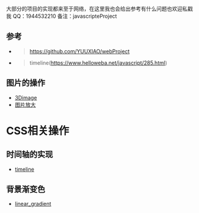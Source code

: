 大部分的项目的实现都来至于网络，在这里我也会给出参考有什么问题也欢迎私戳我
QQ：1944532210 备注：javascripteProject
## 参考
- >https://github.com/YUUXIAO/webProject
- >timeline(https://www.helloweba.net/javascript/285.html)

## 图片的操作
- [3Dimage](https://zpliu1126.github.io/javascripteProject/image/3Dimage/)
- [图片放大](https://zpliu1126.github.io/javascripteProject/image/album/)

# CSS相关操作
## 时间轴的实现
- [timeline](https://zpliu1126.github.io/javascripteProject/timeline/timeline/)
## 背景渐变色
- [linear_gradient](https://zpliu1126.github.io/javascripteProject/css/linear_gradient/)
